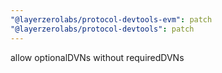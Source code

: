 ```yaml
---
"@layerzerolabs/protocol-devtools-evm": patch
"@layerzerolabs/protocol-devtools": patch
---
```


allow optionalDVNs without requiredDVNs
